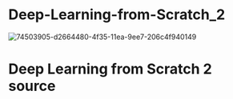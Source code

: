 # Deep-Learning-from-Scratch_2
![74503905-d2664480-4f35-11ea-9ee7-206c4f940149](https://user-images.githubusercontent.com/72691118/151314018-3e46f064-3f1b-4a0a-90df-04488071b601.jpg)

# Deep Learning from Scratch 2 source
